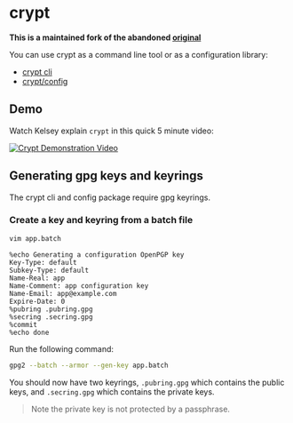 # crypt

**This is a maintained fork of the abandoned [original](https://github.com/xordataexchange/crypt)**

You can use crypt as a command line tool or as a configuration library:

* [crypt cli](bin/crypt)
* [crypt/config](config)

## Demo

Watch Kelsey explain `crypt` in this quick 5 minute video:

[![Crypt Demonstration Video](https://img.youtube.com/vi/zYpqqfuGwW8/0.jpg)](https://www.youtube.com/watch?v=zYpqqfuGwW8)

## Generating gpg keys and keyrings

The crypt cli and config package require gpg keyrings. 

### Create a key and keyring from a batch file

```bash
vim app.batch
```

```
%echo Generating a configuration OpenPGP key
Key-Type: default
Subkey-Type: default
Name-Real: app
Name-Comment: app configuration key
Name-Email: app@example.com
Expire-Date: 0
%pubring .pubring.gpg
%secring .secring.gpg
%commit
%echo done
```

Run the following command:

```bash
gpg2 --batch --armor --gen-key app.batch
```

You should now have two keyrings, `.pubring.gpg` which contains the public keys, and `.secring.gpg` which contains the private keys.

> Note the private key is not protected by a passphrase.

